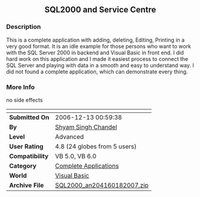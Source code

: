 ﻿<div align="center">

## SQL2000 and Service Centre


</div>

### Description

This is a complete application with adding, deleting, Editing, Printing in a very good format. It is an idle example for those persons who want to work with the SQL Server 2000 in backend and Visual Basic in front end. I did hard work on this application and I made it easiest process to connect the SQL Server and playing with data in a smooth and easy to understand way. I did not found a complete application, which can demonstrate every thing.
 
### More Info
 
no side effects


<span>             |<span>
---                |---
**Submitted On**   |2006-12-13 00:59:38
**By**             |[ Shyam Singh Chandel](https://github.com/Planet-Source-Code/PSCIndex/blob/master/ByAuthor/shyam-singh-chandel.md)
**Level**          |Advanced
**User Rating**    |4.8 (24 globes from 5 users)
**Compatibility**  |VB 5\.0, VB 6\.0
**Category**       |[Complete Applications](https://github.com/Planet-Source-Code/PSCIndex/blob/master/ByCategory/complete-applications__1-27.md)
**World**          |[Visual Basic](https://github.com/Planet-Source-Code/PSCIndex/blob/master/ByWorld/visual-basic.md)
**Archive File**   |[SQL2000\_an204160182007\.zip](https://github.com/Planet-Source-Code/shyam-singh-chandel-sql2000-and-service-centre__1-67591/archive/master.zip)








